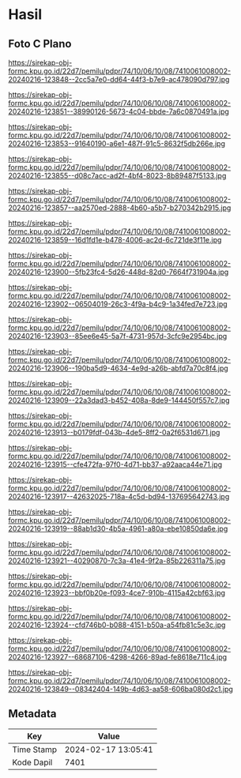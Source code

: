# Hasil

## Foto C Plano

https://sirekap-obj-formc.kpu.go.id/22d7/pemilu/pdpr/74/10/06/10/08/7410061008002-20240216-123848--2cc5a7e0-dd64-44f3-b7e9-ac478090d797.jpg

https://sirekap-obj-formc.kpu.go.id/22d7/pemilu/pdpr/74/10/06/10/08/7410061008002-20240216-123851--38990126-5673-4c04-bbde-7a6c0870491a.jpg

https://sirekap-obj-formc.kpu.go.id/22d7/pemilu/pdpr/74/10/06/10/08/7410061008002-20240216-123853--91640190-a6e1-487f-91c5-8632f5db266e.jpg

https://sirekap-obj-formc.kpu.go.id/22d7/pemilu/pdpr/74/10/06/10/08/7410061008002-20240216-123855--d08c7acc-ad2f-4bf4-8023-8b89487f5133.jpg

https://sirekap-obj-formc.kpu.go.id/22d7/pemilu/pdpr/74/10/06/10/08/7410061008002-20240216-123857--aa2570ed-2888-4b60-a5b7-b270342b2915.jpg

https://sirekap-obj-formc.kpu.go.id/22d7/pemilu/pdpr/74/10/06/10/08/7410061008002-20240216-123859--16d1fd1e-b478-4006-ac2d-6c721de3f11e.jpg

https://sirekap-obj-formc.kpu.go.id/22d7/pemilu/pdpr/74/10/06/10/08/7410061008002-20240216-123900--5fb23fc4-5d26-448d-82d0-7664f731904a.jpg

https://sirekap-obj-formc.kpu.go.id/22d7/pemilu/pdpr/74/10/06/10/08/7410061008002-20240216-123902--06504019-26c3-4f9a-b4c9-1a34fed7e723.jpg

https://sirekap-obj-formc.kpu.go.id/22d7/pemilu/pdpr/74/10/06/10/08/7410061008002-20240216-123903--85ee6e45-5a7f-4731-957d-3cfc9e2954bc.jpg

https://sirekap-obj-formc.kpu.go.id/22d7/pemilu/pdpr/74/10/06/10/08/7410061008002-20240216-123906--190ba5d9-4634-4e9d-a26b-abfd7a70c8f4.jpg

https://sirekap-obj-formc.kpu.go.id/22d7/pemilu/pdpr/74/10/06/10/08/7410061008002-20240216-123909--22a3dad3-b452-408a-8de9-144450f557c7.jpg

https://sirekap-obj-formc.kpu.go.id/22d7/pemilu/pdpr/74/10/06/10/08/7410061008002-20240216-123913--b0179fdf-043b-4de5-8ff2-0a2f6531d671.jpg

https://sirekap-obj-formc.kpu.go.id/22d7/pemilu/pdpr/74/10/06/10/08/7410061008002-20240216-123915--cfe472fa-97f0-4d71-bb37-a92aaca44e71.jpg

https://sirekap-obj-formc.kpu.go.id/22d7/pemilu/pdpr/74/10/06/10/08/7410061008002-20240216-123917--42632025-718a-4c5d-bd94-137695642743.jpg

https://sirekap-obj-formc.kpu.go.id/22d7/pemilu/pdpr/74/10/06/10/08/7410061008002-20240216-123919--88ab1d30-4b5a-4961-a80a-ebe10850da6e.jpg

https://sirekap-obj-formc.kpu.go.id/22d7/pemilu/pdpr/74/10/06/10/08/7410061008002-20240216-123921--40290870-7c3a-41e4-9f2a-85b226311a75.jpg

https://sirekap-obj-formc.kpu.go.id/22d7/pemilu/pdpr/74/10/06/10/08/7410061008002-20240216-123923--bbf0b20e-f093-4ce7-910b-4115a42cbf63.jpg

https://sirekap-obj-formc.kpu.go.id/22d7/pemilu/pdpr/74/10/06/10/08/7410061008002-20240216-123924--cfd746b0-b088-4151-b50a-a54fb81c5e3c.jpg

https://sirekap-obj-formc.kpu.go.id/22d7/pemilu/pdpr/74/10/06/10/08/7410061008002-20240216-123927--68687106-4298-4266-89ad-fe8618e711c4.jpg

https://sirekap-obj-formc.kpu.go.id/22d7/pemilu/pdpr/74/10/06/10/08/7410061008002-20240216-123849--08342404-149b-4d63-aa58-606ba080d2c1.jpg


## Metadata

| Key        | Value               |
| ---------- | ------------------- |
| Time Stamp | 2024-02-17 13:05:41 |
| Kode Dapil | 7401                |




